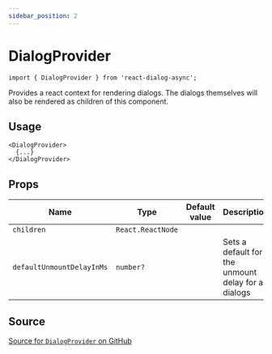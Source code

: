 ```yaml
---
sidebar_position: 2
---
```


# DialogProvider
```tsx
import { DialogProvider } from 'react-dialog-async';
```
Provides a react context for rendering dialogs. The dialogs themselves will also be rendered as children of this component.

## Usage
```tsx
<DialogProvider>
  {...}
</DialogProvider>
```

## Props

| Name                      | Type              | Default value | Description                                          |
|---------------------------|-------------------|---------------|------------------------------------------------------|
| `children`                | `React.ReactNode` |               |                                                      |
| `defaultUnmountDelayInMs` | `number?`         |               | Sets a default for the unmount delay for all dialogs |

## Source
[Source for `DialogProvider` on GitHub](https://github.com/a16n-dev/react-dialog-async/tree/main/packages/react-dialog-async/src/DialogProvider/DialogProvider.tsx)
